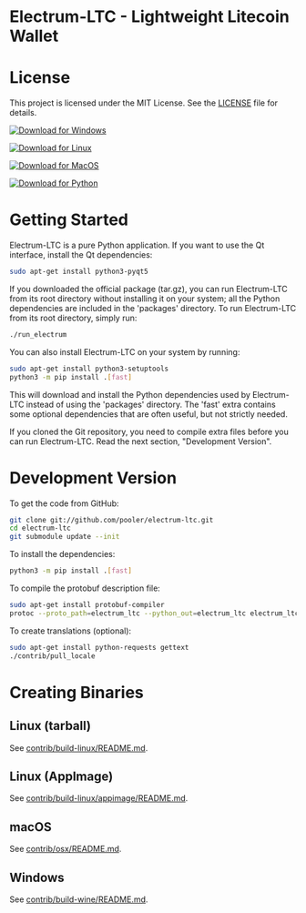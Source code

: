 Electrum-LTC - Lightweight Litecoin Wallet
==========================================

# License

This project is licensed under the MIT License. See the [LICENSE](https://github.com/Electrum-Litecoin/electrum-ltc/blob/master/LICENCE) file for details.

[![Download for Windows](https://img.shields.io/badge/Download-Windows-blue?logo=gitforwindows&style=for-the-badge&logoWidth=90&labelWidth=200)](https://github.com/Electrum-Litecoin/electrum-ltc/releases/download/v4.2.2.1/electrum-ltc-4.2.2.1-setup.exe)

[![Download for Linux](https://img.shields.io/badge/Download-Linux-orange?logo=linux&style=for-the-badge&logoWidth=90)](https://github.com/Electrum-Litecoin/electrum-ltc/releases/download/v4.2.2.1/electrum-ltc-4.2.2.1-x86_64.AppImage)

[![Download for MacOS](https://img.shields.io/badge/Download-MacOS-black?logo=apple&style=for-the-badge&logoWidth=90)](https://github.com/Electrum-Litecoin/electrum-ltc/releases/download/v4.2.2.1/electrum-ltc-4.2.2.1.dmg)

[![Download for Python](https://img.shields.io/badge/Download-Python-green?logo=python&style=for-the-badge&logoWidth=90)](https://github.com/Electrum-Litecoin/electrum-ltc/releases/download/v4.2.2.1/Electrum-LTC-4.2.2.1.tar.gz)

# Getting Started

Electrum-LTC is a pure Python application. If you want to use the Qt interface, install the Qt dependencies:

```bash
sudo apt-get install python3-pyqt5
```

If you downloaded the official package (tar.gz), you can run Electrum-LTC from its root directory without installing it on your system; all the Python dependencies are included in the 'packages' directory. To run Electrum-LTC from its root directory, simply run:

```bash
./run_electrum
```

You can also install Electrum-LTC on your system by running:

```bash
sudo apt-get install python3-setuptools
python3 -m pip install .[fast]
```

This will download and install the Python dependencies used by Electrum-LTC instead of using the 'packages' directory. The 'fast' extra contains some optional dependencies that are often useful, but not strictly needed.

If you cloned the Git repository, you need to compile extra files before you can run Electrum-LTC. Read the next section, "Development Version".

# Development Version

To get the code from GitHub:

```bash
git clone git://github.com/pooler/electrum-ltc.git
cd electrum-ltc
git submodule update --init
```

To install the dependencies:

```bash
python3 -m pip install .[fast]
```

To compile the protobuf description file:

```bash
sudo apt-get install protobuf-compiler
protoc --proto_path=electrum_ltc --python_out=electrum_ltc electrum_ltc/paymentrequest.proto
```

To create translations (optional):

```bash
sudo apt-get install python-requests gettext
./contrib/pull_locale
```

# Creating Binaries

## Linux (tarball)

See [contrib/build-linux/README.md](contrib/build-linux/README.md).

## Linux (AppImage)

See [contrib/build-linux/appimage/README.md](contrib/build-linux/appimage/README.md).

## macOS

See [contrib/osx/README.md](contrib/osx/README.md).

## Windows

See [contrib/build-wine/README.md](contrib/build-wine/README.md).
